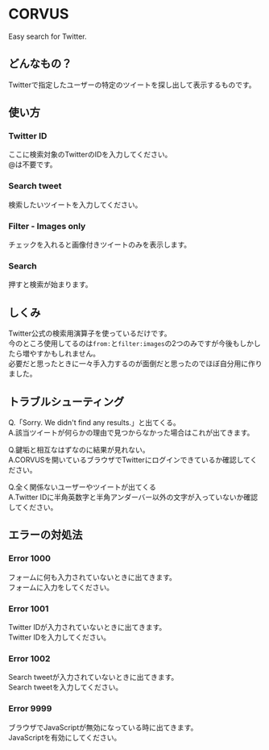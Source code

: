 # CORVUS
Easy search for Twitter.
## どんなもの？
Twitterで指定したユーザーの特定のツイートを探し出して表示するものです。
## 使い方
### Twitter ID
ここに検索対象のTwitterのIDを入力してください。  
  @は不要です。
### Search tweet
検索したいツイートを入力してください。
### Filter - Images only
チェックを入れると画像付きツイートのみを表示します。
### Search
押すと検索が始まります。
## しくみ
Twitter公式の検索用演算子を使っているだけです。  
  今のところ使用してるのは`from:`と`filter:images`の2つのみですが今後もしかしたら増やすかもしれません。  
    必要だと思ったときに一々手入力するのが面倒だと思ったのでほぼ自分用に作りました。  
## トラブルシューティング
Q.「Sorry. We didn't find any results.」と出てくる。  
  A.該当ツイートが何らかの理由で見つからなかった場合はこれが出てきます。
      
  Q.鍵垢と相互なはずなのに結果が見れない。  
    A.CORVUSを開いているブラウザでTwitterにログインできているか確認してください。  
        
  Q.全く関係ないユーザーやツイートが出てくる  
    A.Twitter IDに半角英数字と半角アンダーバー以外の文字が入っていないか確認してください。
## エラーの対処法
### Error 1000
フォームに何も入力されていないときに出てきます。  
  フォームに入力をしてください。
### Error 1001
Twitter IDが入力されていないときに出てきます。  
  Twitter IDを入力してください。
### Error 1002
Search tweetが入力されていないときに出てきます。  
  Search tweetを入力してください。
### Error 9999
ブラウザでJavaScriptが無効になっている時に出てきます。  
  JavaScriptを有効にしてください。
